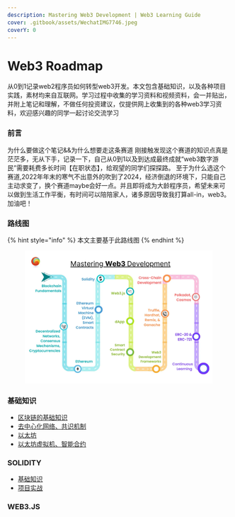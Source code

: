 ```yaml
---
description: Mastering Web3 Development | Web3 Learning Guide
cover: .gitbook/assets/WechatIMG7746.jpeg
coverY: 0
---
```


# Web3 Roadmap

从0到1记录web2程序员如何转型web3开发。本文包含基础知识，以及各种项目实践，素材均来自互联网。学习过程中收集的学习资料和视频资料，会一并贴出，并附上笔记和理解，不做任何投资建议，仅提供网上收集到的各种web3学习资料，欢迎感兴趣的同学一起讨论交流学习

### 前言

为什么要做这个笔记&&为什么想要走这条赛道 刚接触发现这个赛道的知识点真是茫茫多，无从下手，记录一下，自己从0到1以及到达成最终成就“web3数字游民”需要耗费多长时间【在职状态】，给观望的同学们探探路。 至于为什么选这个赛道,2022年年末的寒气不出意外的吹到了2024，经济倒退的环境下，只能自己主动求变了，换个赛道maybe会好一点。并且即将成为大龄程序员，希望未来可以做到生活工作平衡，有时间可以陪陪家人，诸多原因导致我打算all-in，web3。加油吧！

### 路线图

{% hint style="info" %}
本文主要基于此路线图
{% endhint %}

<figure><img src=".gitbook/assets/roadMap.webp" alt=""><figcaption></figcaption></figure>

### 基础知识

* [区块链的基础知识](shi-mo-shi-web3/qu-kuai-lian-de-ji-chu-zhi-shi.md)
* [去中心化网络、共识机制](ji-chu-zhi-shi/qu-zhong-xin-hua-wang-luo-gong-shi-ji-zhi.md)
* [以太坊](ji-chu-zhi-shi/yi-tai-fang.md)
* [以太坊虚拟机、智能合约](ji-chu-zhi-shi/yi-tai-fang-xu-ni-ji-zhi-neng-he-yue.md)

### SOLIDITY

* [基础知识](solidity/ji-chu-zhi-shi.md)
* [项目实战](solidity/xiang-mu-shi-zhan.md)

### WEB3.JS

